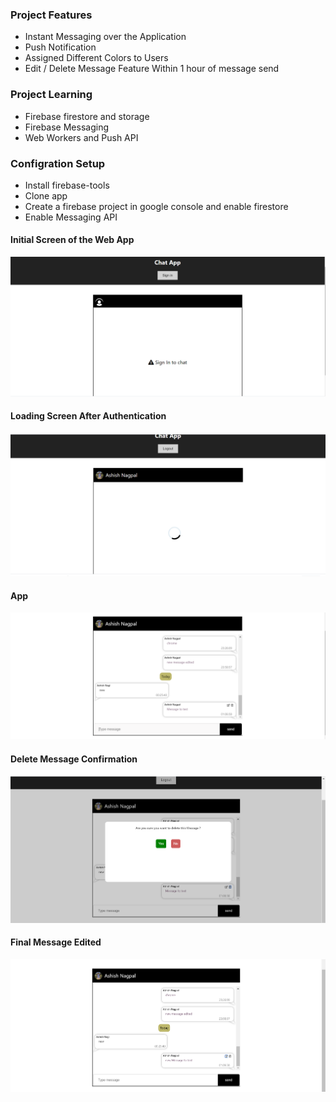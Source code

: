 
### Project Features
* Instant Messaging over the Application
* Push Notification
* Assigned Different Colors to Users
* Edit / Delete Message Feature Within 1 hour of message send

### Project Learning 
* Firebase firestore and storage
* Firebase Messaging
* Web Workers and Push API

### Configration Setup
* Install firebase-tools
* Clone app
* Create a firebase project in google console and enable firestore
* Enable Messaging API 

#### Initial Screen of the Web App
![](projectImages/firebaseProject1.png)

#### Loading Screen After Authentication
![](projectImages/firebaseProject2.png)

#### App
![](projectImages/firebaseProject3.png)

#### Delete Message Confirmation
![](projectImages/firebaseProject4.png)

#### Final Message Edited
![](projectImages/firebaseProject5.png)
